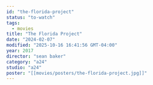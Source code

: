 ```yaml
---
id: "the-florida-project"
status: "to-watch"
tags:
  - movies
title: "The Florida Project"
date: "2024-02-07"
modified: "2025-10-16 16:41:56 GMT-04:00"
year: 2017
director: "sean baker"
category: "a24"
studio: "a24"
poster: "[[movies/posters/the-florida-project.jpg]]"
---
```

